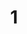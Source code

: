 ---
layout: painting
title: 1
image: /images/paintings/acrylic/JRB Web 16-min.jpg
dimensions: 250mm x 250mm
media: Acrylic on Acrylic
group: Acrylic
---